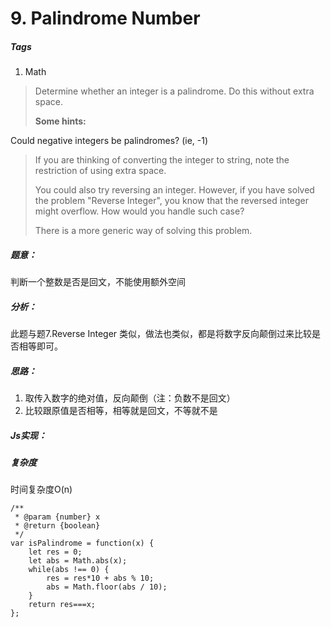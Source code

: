 # 9. Palindrome Number
##### Tags
1. Math

>Determine whether an integer is a palindrome. Do this without extra space.
>
><strong>Some hints:</strong>
>
Could negative integers be palindromes? (ie, -1)
>
>If you are thinking of converting the integer to string, note the restriction of using extra space.
>
>You could also try reversing an integer. However, if you have solved the problem "Reverse Integer", you know that the reversed integer might overflow. How would you handle such case?
>
>There is a more generic way of solving this problem.

##### 题意：
判断一个整数是否是回文，不能使用额外空间

##### 分析：
此题与题7.Reverse Integer 类似，做法也类似，都是将数字反向颠倒过来比较是否相等即可。

##### 思路：
1. 取传入数字的绝对值，反向颠倒（注：负数不是回文）
2. 比较跟原值是否相等，相等就是回文，不等就不是

##### Js实现：
##### 复杂度
时间复杂度O(n)

```
/**
 * @param {number} x
 * @return {boolean}
 */
var isPalindrome = function(x) {
    let res = 0;
    let abs = Math.abs(x); 
    while(abs !== 0) {
        res = res*10 + abs % 10;
        abs = Math.floor(abs / 10);
    }
    return res===x;
};
```













